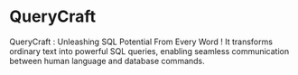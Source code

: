 # QueryCraft
QueryCraft : Unleashing SQL Potential From Every Word ! It transforms ordinary text into powerful SQL queries, enabling seamless communication between human language and database commands.

